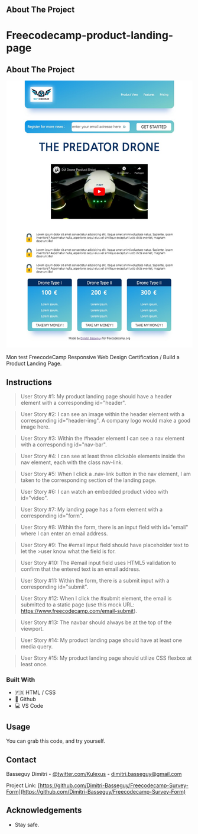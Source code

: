 ## About The Project 
# Freecodecamp-product-landing-page

## About The Project

![screen-shot](https://github.com/Dimitri-Basseguy/Freecodecamp-product-landing-page/blob/master/BuildaProductLandingPage.jpeg)

Mon test FreecodeCamp Responsive Web Design Certification / Build a Product Landing Page.


## Instructions

>User Story #1: My product landing page should have a header element with a corresponding id="header".

>User Story #2: I can see an image within the header element with a corresponding id="header-img". A company logo would make a good image here.

>User Story #3: Within the #header element I can see a nav element with a corresponding id="nav-bar".

>User Story #4: I can see at least three clickable elements inside the nav element, each with the class nav-link.

>User Story #5: When I click a .nav-link button in the nav element, I am taken to the corresponding section of the landing page.

>User Story #6: I can watch an embedded product video with id="video".

>User Story #7: My landing page has a form element with a corresponding id="form".

>User Story #8: Within the form, there is an input field with id="email" where I can enter an email address.

>User Story #9: The #email input field should have placeholder text to let the >user know what the field is for.

>User Story #10: The #email input field uses HTML5 validation to confirm that the entered text is an email address.

>User Story #11: Within the form, there is a submit input with a corresponding id="submit".

>User Story #12: When I click the #submit element, the email is submitted to a static page (use this mock URL: https://www.freecodecamp.com/email-submit).

>User Story #13: The navbar should always be at the top of the viewport.

>User Story #14: My product landing page should have at least one media query.

>User Story #15: My product landing page should utilize CSS flexbox at least once.

### Built With

* :fr: HTML / CSS
* 🐙 Github
* 💻 VS Code


<!-- USAGE EXAMPLES -->
## Usage

You can grab this code, and try yourself.


<!-- CONTACT -->
## Contact

Basseguy Dimitri - [@twitter.com/Kulexus](https://twitter.com/Kulexus) - dimitri.basseguy@gmail.com

Project Link: [https://github.com/Dimitri-Basseguy/Freecodecamp-Survey-Form](https://github.com/Dimitri-Basseguy/Freecodecamp-Survey-Form)

<!-- ACKNOWLEDGEMENTS -->
## Acknowledgements

* Stay safe.